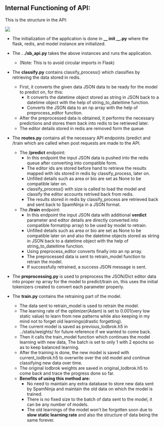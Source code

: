 ## Internal Functioning of API:

This is the structure in the API: 

![](../static/images/api_structure.png)

- The initialization of the application is done in **__ init __.py** where the flask, redis, and model instance are initialized. 

- The **. ./sb_api.py** takes the above instances and runs the application. 
   - (Note: This is to avoid circular imports in Flask)
   
- The **classify.py** contains classify_process() which classifies by retrieving the data stored in redis.
    - First, it converts the given data JSON data to be ready for the model to predict on, for this:
        - It converts the datetime object stored as string in JSON back to a datetime object with the help of string_to_dateitime function.
        - Converts the JSON data to an np array with the help of preprocess_editor function. 
    - After the preprocessed data is obtained, it performs the necessary predictions and stores them back into redis to be retrieved later.
    - The editor details stored in redis are removed form the queue

- The **routes.py** contains all the necessary API endpoints /predict and /train which are called when post requests are made to the API.
    - The **/predict** endpoint:
        - In this endpoint the input JSON data is pushed into the redis queue after converting into compatible form.
        - The editor ids are stored before hand to retrieve the results mapped with ids stored in redis by classify_process, later on.
        - Unfilled details such as area or bio are set as None to be compatible later on.
        - classify_process() with size is called to load the model and classify the editor accounts retrived back from redis.
        - The results stored in redis by classify_process are retrieved back and sent back to SpamNinja in a JSON format.
    - The **/train** endpoint: 
        - In this endpoint the input JSON data with additional **verdict** parameter and editor details are directly converted into compatible format(np array) to be used by model to retrain.
        - Unfilled details such as area or bio are set as None to be compatible later on and also the datetime objects stored as string in JSON back to a datetime object with the help of string_to_dateitime function.
        - Using preprocess_editor converts finally into an np array.
        - The preprocessed data is sent to retrain_model function to retrain the model.
        - If successfully retrained, a success JSON message is sent.

-   The **preprocessing.py** is used to preprocess the JSON/Dict editor data into proper np array for the model to predict/train on, this uses the initial tokenizers created to convert each parameter properly.

-   The **train.py** contains the retraining part of the model.
    - The data sent to retrain_model is used to retrain the model.
    - The learning rate of the optimizer(Adam) is set to 0.001(very low static value) to learn from new patterns while also keeping in my mind not to forget old learnings(drastic forgetting).
    - The current model is saved as previous_lodbrok.h5 in ../statis/weights/ for future reference if we wanted to come back.
    - Then it calls the train_model function which continues the model learning with new data, The batch is set to only 1 with 2 epochs so as to keep balanced learning.
    - After the training is done, the new model is saved with current_lodbrok.h5 to overwrite over the old model and continue classifying new data over time.
    - The original lodbrok weights are saved in original_lodbrok.h5 to come back and trace the progress done so far.
    - **Benefits of using this method are:**
        - No need to maintain any extra database to store new data sent by SpamNinja and maintain the old data on which the model is trained.
        - There is no fixed size to the batch of data sent to the model, it can be any number of models.
        - The old learnings of the model won't be forgotten soon due to **slow static learning rate** and also the structure of data being the same forever.
    